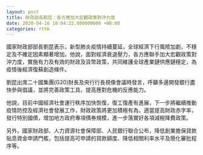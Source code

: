 ```yaml
---
layout: post
title: 財政部長劉昆：各方應加大宏觀政策對沖力度
date: 2020-04-16 18:04:22.000000000 +08:00
categories: rthk
---
```


國家財政部部長劉昆表示，新型肺炎疫情持續蔓延，全球經濟下行風險加劇，不穩定及不確定因素顯著增加。他說，面對經濟衰退壓力，各方應聯手加大宏觀政策對沖力度，實施有力及有效的財政及貨幣政策，共同維護全球產業鏈供應鏈穩定，為疫情後經濟復蘇創造條件。

劉昆出席二十國集團(G20)財長及央行行長視像會議時發言，呼籲多邊開發銀行盡快參與倡議，並將完善政策工具，提高應對危機的反應能力。

他說，目前中國經濟社會運行秩序加快恢復，復工復產有進展，下一步將繼續推動疫情防控及經濟社會發展工作，財政政策將更加積極有為，適當提高財政赤字率，發行特別國債，增加地方政府專項債券規模，進一步落實好各項減稅降費政策。

另外，國家財政部、人力資源社會保障部、人民銀行聯合公布，降低創業擔保貸款貼息資金申請門檻，包括提高可申請的貸款額度、降低相關利率水平及簡化審批程序等。
